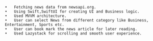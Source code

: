 	•	Fetching news data from newsapi.org.
	•	Using Swift,SwiftUI for creating UI and Business logic.
	•	Used MVVM architecture.
	•	User can select News from different category like Business, Entertainment, Sports etc.
	•	User can book mark the news article for later reading.
	•	Used Lazystack for scrolling and smooth user experience.
